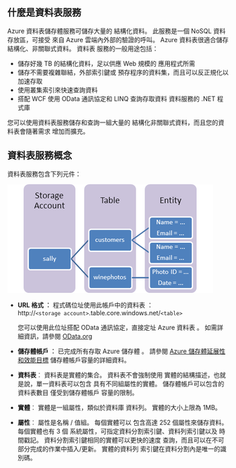 ## 什麼是資料表服務

Azure 資料表儲存體服務可儲存大量的
結構化資料。 此服務是一個 NoSQL 資料存放區，可接受
來自 Azure 雲端內外部的驗證的呼叫。 Azure
資料表很適合儲存結構化、非關聯式資料。 資料表
服務的一般用途包括：

-   儲存好幾 TB 的結構化資料，足以供應 Web 規模的
    應用程式所需
-   儲存不需要複雜聯結，外部索引鍵或
    預存程序的資料集，而且可以反正規化以加速存取
-   使用叢集索引來快速查詢資料
-   搭配 WCF 使用 OData 通訊協定和 LINQ 查詢存取資料
    資料服務的 .NET 程式庫

您可以使用資料表服務儲存和查詢一組大量的
結構化非關聯式資料，而且您的資料表會隨著需求
增加而擴充。

## 資料表服務概念

資料表服務包含下列元件：

![表格 1][Table1]

-   **URL 格式 ︰** 程式碼位址使用此帳戶中的資料表
    ：   
    http://`<storage account>`.table.core.windows.net/`<table>`  
      
    您可以使用此位址搭配 OData 通訊協定，直接定址 Azure 資料表
    。 如需詳細資訊，請參閱 [OData.org][]

-   **儲存體帳戶 ︰** 已完成所有存取 Azure 儲存體
    。 請參閱 [Azure 儲存體延展性和效能目標](storage-scalability-targets.md) 儲存體帳戶容量的詳細資料。

-   **資料表**︰ 資料表是實體的集合。 資料表不會強制使用
    實體的結構描述，也就是說，單一資料表可以包含
    具有不同組屬性的實體。 儲存體帳戶可以包含的資料表數目 
    僅受到儲存體帳戶 
    容量的限制。

-   **實體**︰ 實體是一組屬性，類似於資料庫
    資料列。 實體的大小上限為 1MB。

-   **屬性**︰ 屬性是名稱 / 值組。 每個實體可以
    包含高達 252 個屬性來儲存資料。 每個實體也有 3 個
    系統屬性，可指定資料分割索引鍵、資料列索引鍵以及
    時間戳記。 資料分割索引鍵相同的實體可以更快的速度
    查詢，而且可以在不可部分完成的作業中插入/更新。 實體的資料列
    索引鍵在資料分割內是唯一的識別碼。


  
  [Table1]: ./media/storage-table-concepts-include/table1.png
  [OData.org]: http://www.odata.org/


